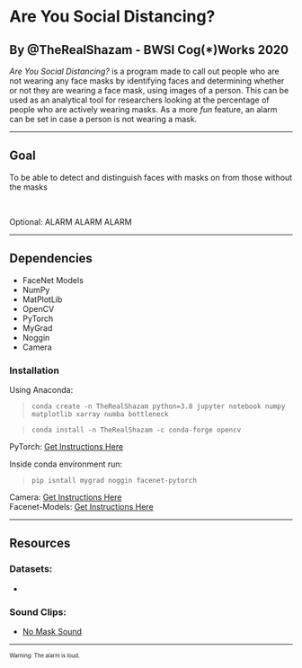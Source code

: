 # Are You Social Distancing?
## By @TheRealShazam - BWSI Cog(*)Works 2020


*Are You Social Distancing?* is a program made to call out people who are not wearing any face masks by identifying faces and determining whether or not they are wearing a face mask, using images of a person. This can be used as an analytical tool for researchers looking at the percentage of people who are actively wearing masks. As a more *fun* feature, an alarm can be set in case a person is not wearing a mask.

---

## Goal
To be able to detect and distinguish faces with masks on from those without the masks

<br>

Optional: ALARM ALARM ALARM  

---

## Dependencies

- FaceNet Models
- NumPy
- MatPlotLib
- OpenCV
- PyTorch
- MyGrad
- Noggin
- Camera

### Installation
Using Anaconda:  
> `conda create -n TheRealShazam python=3.8 jupyter notebook numpy matplotlib xarray numba bottleneck` 
 
> `conda install -n TheRealShazam -c conda-forge opencv`  

PyTorch: [Get Instructions Here](https://pytorch.org/get-started/locally/) 

Inside conda environment run:   
> `pip isntall mygrad noggin facenet-pytorch`

Camera: [Get Instructions Here](https://github.com/cogworksbwsi/camera)  
Facenet-Models: [Get Instructions Here](https://github.com/CogWorksBWSI/facenet_models)

---

## Resources

### Datasets:
- 

### Sound Clips:
- [No Mask Sound](http://soundbible.com/1577-Siren-Noise.html)

---
<sup><sub> Warning: The alarm is loud.